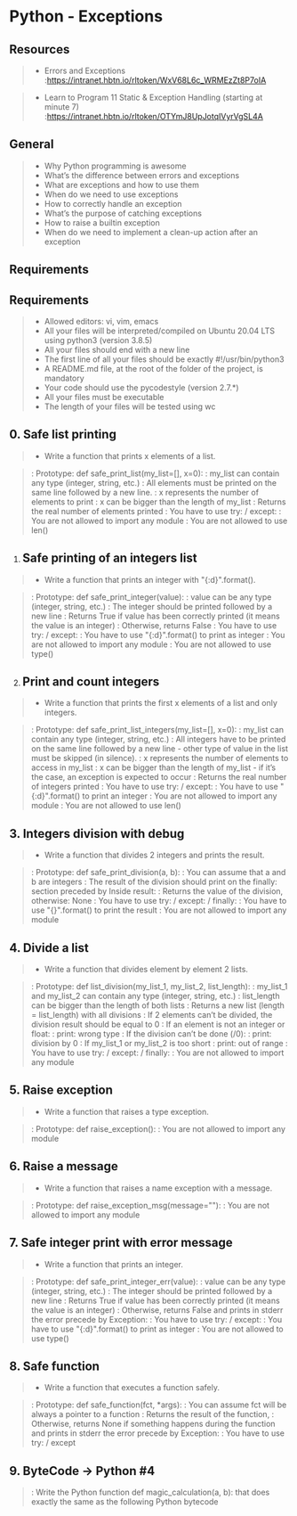 # Python - Exceptions #

## Resources ##

> - Errors and Exceptions
> :https://intranet.hbtn.io/rltoken/WxV68L6c_WRMEzZt8P7oIA

> - Learn to Program 11 Static & Exception Handling (starting at minute 7)
> :https://intranet.hbtn.io/rltoken/OTYmJ8UpJotqIVyrVgSL4A


## General ##

> - Why Python programming is awesome
> - What’s the difference between errors and exceptions
> - What are exceptions and how to use them
> - When do we need to use exceptions
> - How to correctly handle an exception
> - What’s the purpose of catching exceptions
> - How to raise a builtin exception
> - When do we need to implement a clean-up action after an exception


## Requirements ##
## Requirements ##

> - Allowed editors: vi, vim, emacs
> - All your files will be interpreted/compiled on Ubuntu 20.04 LTS using python3 (version 3.8.5)
> - All your files should end with a new line
> - The first line of all your files should be exactly #!/usr/bin/python3
> - A README.md file, at the root of the folder of the project, is mandatory
> - Your code should use the pycodestyle (version 2.7.*)
> - All your files must be executable
> - The length of your files will be tested using wc


## 0. Safe list printing ##
> - Write a function that prints x elements of a list.

> : Prototype: def safe_print_list(my_list=[], x=0):
> : my_list can contain any type (integer, string, etc.)
> : All elements must be printed on the same line followed by a new line.
> : x represents the number of elements to print
> : x can be bigger than the length of my_list
> : Returns the real number of elements printed
> : You have to use try: / except:
> : You are not allowed to import any module
> : You are not allowed to use len()

1. ## Safe printing of an integers list ##
> - Write a function that prints an integer with "{:d}".format().

> : Prototype: def safe_print_integer(value):
> : value can be any type (integer, string, etc.)
> : The integer should be printed followed by a new line
> : Returns True if value has been correctly printed (it means the value is an integer)
> : Otherwise, returns False
> : You have to use try: / except:
> : You have to use "{:d}".format() to print as integer
> : You are not allowed to import any module
> : You are not allowed to use type()

2. ## Print and count integers ##
> - Write a function that prints the first x elements of a list and only integers.

> : Prototype: def safe_print_list_integers(my_list=[], x=0):
> : my_list can contain any type (integer, string, etc.)
> : All integers have to be printed on the same line followed by a new line - other type of value in the list must be skipped (in silence).
> : x represents the number of elements to access in my_list
> : x can be bigger than the length of my_list - if it’s the case, an exception is expected to occur
> : Returns the real number of integers printed
> : You have to use try: / except:
> : You have to use "{:d}".format() to print an integer
> : You are not allowed to import any module
> : You are not allowed to use len()

## 3. Integers division with debug ##
> - Write a function that divides 2 integers and prints the result.

> : Prototype: def safe_print_division(a, b):
> : You can assume that a and b are integers
> : The result of the division should print on the finally: section preceded by Inside result:
> : Returns the value of the division, otherwise: None
> : You have to use try: / except: / finally:
> : You have to use "{}".format() to print the result
> : You are not allowed to import any module

## 4. Divide a list ##
> - Write a function that divides element by element 2 lists.

> : Prototype: def list_division(my_list_1, my_list_2, list_length):
> : my_list_1 and my_list_2 can contain any type (integer, string, etc.)
> : list_length can be bigger than the length of both lists
> : Returns a new list (length = list_length) with all divisions
> : If 2 elements can’t be divided, the division result should be equal to 0
> : If an element is not an integer or float:
> : print: wrong type
> : If the division can’t be done (/0):
> : print: division by 0
> : If my_list_1 or my_list_2 is too short
> : print: out of range
> : You have to use try: / except: / finally:
> : You are not allowed to import any module

## 5. Raise exception ##
> - Write a function that raises a type exception.

> : Prototype: def raise_exception():
> : You are not allowed to import any module

## 6. Raise a message ##
> - Write a function that raises a name exception with a message.

> : Prototype: def raise_exception_msg(message=""):
> : You are not allowed to import any module

## 7. Safe integer print with error message ##
> - Write a function that prints an integer.

> : Prototype: def safe_print_integer_err(value):
> : value can be any type (integer, string, etc.)
> : The integer should be printed followed by a new line
> : Returns True if value has been correctly printed (it means the value is an integer)
> : Otherwise, returns False and prints in stderr the error precede by Exception:
> : You have to use try: / except:
> : You have to use "{:d}".format() to print as integer
> : You are not allowed to use type()

## 8. Safe function ##
> - Write a function that executes a function safely.

> : Prototype: def safe_function(fct, *args):
> : You can assume fct will be always a pointer to a function
> : Returns the result of the function,
> : Otherwise, returns None if something happens during the function and prints in stderr the error precede by Exception:
> : You have to use try: / except

## 9. ByteCode -> Python #4 ##
> : Write the Python function def magic_calculation(a, b): that does exactly the same as the following Python bytecode

